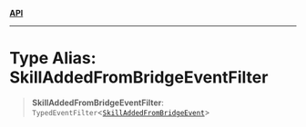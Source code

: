 [**API**](../../../README.md)

***

# Type Alias: SkillAddedFromBridgeEventFilter

> **SkillAddedFromBridgeEventFilter**: `TypedEventFilter`\<[`SkillAddedFromBridgeEvent`](SkillAddedFromBridgeEvent.md)\>
